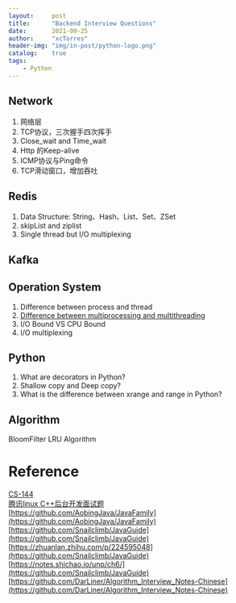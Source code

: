 ```yaml
---
layout:     post
title:      "Backend Interview Questions"
date:       2021-09-25
author:     "xcTorres"
header-img: "img/in-post/python-logo.png"
catalog:    true
tags:
    - Python
---  
```

## Network
1. 网络层
2. TCP协议，三次握手四次挥手
3. Close_wait and Time_wait
4. Http 的Keep-alive
5. ICMP协议与Ping命令
6. TCP滑动窗口，增加吞吐


## Redis  
1. Data Structure: String、Hash、List、Set、ZSet  
2. skipList and ziplist
3. Single thread but I/O multiplexing

## Kafka



## Operation System
1. Difference between process and thread  
2. [Difference between multiprocessing and multithreading](https://www.guru99.com/difference-between-multiprocessing-and-multithreading.html)  
3. I/O Bound VS CPU Bound  
4. I/O multiplexing

## Python  
1. What are decorators in Python?
2. Shallow copy and Deep copy?  
3. What is the difference between xrange and range in Python?


## Algorithm
BloomFilter
LRU Algorithm



# Reference  
[CS-144](https://www.bilibili.com/video/BV137411Z7LR)  
[腾讯linux C++后台开发面试题](https://zhuanlan.zhihu.com/p/103027724)  
[https://github.com/AobingJava/JavaFamily](https://github.com/AobingJava/JavaFamily)  
[https://github.com/Snailclimb/JavaGuide](https://github.com/Snailclimb/JavaGuide)  
[https://zhuanlan.zhihu.com/p/224595048](https://github.com/Snailclimb/JavaGuide)  
[https://notes.shichao.io/unp/ch6/](https://github.com/Snailclimb/JavaGuide)  
[https://github.com/DarLiner/Algorithm_Interview_Notes-Chinese](https://github.com/DarLiner/Algorithm_Interview_Notes-Chinese)  
